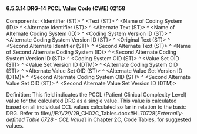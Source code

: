 #### 6.5.3.14 DRG-14 PCCL Value Code (CWE) 02158

Components: &lt;Identifier (ST)> ^ &lt;Text (ST)> ^ &lt;Name of Coding System (ID)> ^ &lt;Alternate Identifier (ST)> ^ &lt;Alternate Text (ST)> ^ &lt;Name of Alternate Coding System (ID)> ^ &lt;Coding System Version ID (ST)> ^ &lt;Alternate Coding System Version ID (ST)> ^ &lt;Original Text (ST)> ^ &lt;Second Alternate Identifier (ST)> ^ &lt;Second Alternate Text (ST)> ^ &lt;Name of Second Alternate Coding System (ID)> ^ &lt;Second Alternate Coding System Version ID (ST)> ^ &lt;Coding System OID (ST)> ^ &lt;Value Set OID (ST)> ^ &lt;Value Set Version ID (DTM)> ^ &lt;Alternate Coding System OID (ST)> ^ &lt;Alternate Value Set OID (ST)> ^ &lt;Alternate Value Set Version ID (DTM)> ^ &lt;Second Alternate Coding System OID (ST)> ^ &lt;Second Alternate Value Set OID (ST)> ^ &lt;Second Alternate Value Set Version ID (DTM)>

Definition: This field indicates the PCCL (Patient Clinical Complexity Level) value for the calculated DRG as a single value. This value is calculated based on all individual CCL values calculated so far in relation to the basic DRG. Refer to file:///E:\V2\V29_CH02C_Tables.docx#HL70728[_Externally-defined Table 0728 - CCL Value_] in Chapter 2C, Code Tables, for suggested values.

